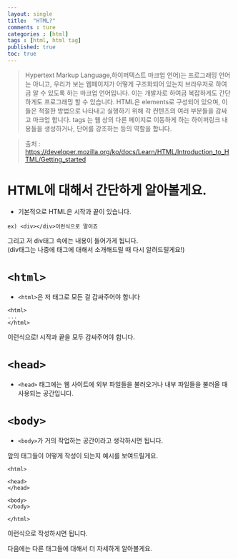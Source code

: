 ```yaml
---
layout: single
title:  "HTML?"
comments : ture
categories : [html]
tags : [html, html tag]
published: true
toc: true
---
```


>  Hypertext Markup Language,하이퍼텍스트 마크업 언어)는 프로그래밍 언어는 아니고, 우리가 보는 웹페이지가 어떻게 구조화되어 있는지 브라우저로 하여금 알 수 있도록 하는 마크업 언어입니다. 이는 개발자로 하여금 복잡하게도 간단하게도 프로그래밍 할 수 있습니다. HTML은 elements로 구성되어 있으며, 이들은 적절한 방법으로 나타내고 실행하기 위해 각 컨텐츠의 여러 부분들을 감싸고 마크업 합니다. tags 는 웹 상의 다른 페이지로 이동하게 하는 하이퍼링크 내용들을 생성하거나, 단어를 강조하는 등의 역할을 합니다.

> 출처 : https://developer.mozilla.org/ko/docs/Learn/HTML/Introduction_to_HTML/Getting_started

# HTML에 대해서 간단하게 알아볼게요.

+ 기본적으로 HTML은 시작과 끝이 있습니다.

```
ex) <div></div>이런식으로 말이죠
```

그리고 저 div태그 속에는 내용이 들어가게 됩니다.   
(div태그는 나중에 태그에 대해서 소개해드릴 때 다시 알려드릴게요!)   

#  `<html>`

+ `<html>`은 저 태그로 모든 걸 갑싸주어야 합니다

```
<html>
...
</html>
```

이런식으로! 시작과 끝을 모두 감싸주어야 합니다.

# `<head>`

+ `<head>` 태그에는 웹 사이트에 외부 파일들을 불러오거나 내부 파일들을 불러올 때 사용되는 공간입니다. 

# `<body>`

+ `<body>`가 거의 작업하는 공간이라고 생각하시면 됩니다. 

앞의 태그들이 어떻게 작성이 되는지 예시를 보여드릴게요.

```
<html>

<head>
</head>

<body>
</body>

</html>
```

이런식으로 작성하시면 됩니다.

다음에는 다른 태그들에 대해서 더 자세하게 알아볼게요.